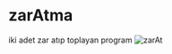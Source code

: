 # zarAtma
iki adet zar atıp toplayan program
![zarAt](https://user-images.githubusercontent.com/44638560/109146823-58d27a80-7775-11eb-9241-5ed77c17db58.jpg)

